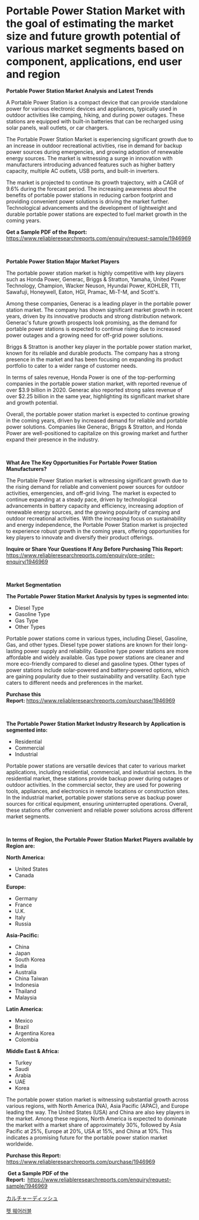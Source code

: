 <p><h1>Portable Power Station Market with the goal of estimating the market size and future growth potential of various market segments based on component, applications, end user and region</h1></p><p><strong>Portable Power Station Market Analysis and Latest Trends</strong></p>
<p><p>A Portable Power Station is a compact device that can provide standalone power for various electronic devices and appliances, typically used in outdoor activities like camping, hiking, and during power outages. These stations are equipped with built-in batteries that can be recharged using solar panels, wall outlets, or car chargers.</p><p>The Portable Power Station Market is experiencing significant growth due to an increase in outdoor recreational activities, rise in demand for backup power sources during emergencies, and growing adoption of renewable energy sources. The market is witnessing a surge in innovation with manufacturers introducing advanced features such as higher battery capacity, multiple AC outlets, USB ports, and built-in inverters.</p><p>The market is projected to continue its growth trajectory, with a CAGR of 9.6% during the forecast period. The increasing awareness about the benefits of portable power stations in reducing carbon footprint and providing convenient power solutions is driving the market further. Technological advancements and the development of lightweight and durable portable power stations are expected to fuel market growth in the coming years.</p></p>
<p><strong>Get a Sample PDF of the Report:&nbsp;</strong> <a href="https://www.reliableresearchreports.com/enquiry/request-sample/1946969">https://www.reliableresearchreports.com/enquiry/request-sample/1946969</a></p>
<p>&nbsp;</p>
<p><strong>Portable Power Station Major Market Players</strong></p>
<p><p>The portable power station market is highly competitive with key players such as Honda Power, Generac, Briggs & Stratton, Yamaha, United Power Technology, Champion, Wacker Neuson, Hyundai Power, KOHLER, TTI, Sawafuji, Honeywell, Eaton, HGI, Pramac, Mi-T-M, and Scott's.</p><p>Among these companies, Generac is a leading player in the portable power station market. The company has shown significant market growth in recent years, driven by its innovative products and strong distribution network. Generac's future growth prospects look promising, as the demand for portable power stations is expected to continue rising due to increased power outages and a growing need for off-grid power solutions.</p><p>Briggs & Stratton is another key player in the portable power station market, known for its reliable and durable products. The company has a strong presence in the market and has been focusing on expanding its product portfolio to cater to a wider range of customer needs.</p><p>In terms of sales revenue, Honda Power is one of the top-performing companies in the portable power station market, with reported revenue of over $3.9 billion in 2020. Generac also reported strong sales revenue of over $2.25 billion in the same year, highlighting its significant market share and growth potential.</p><p>Overall, the portable power station market is expected to continue growing in the coming years, driven by increased demand for reliable and portable power solutions. Companies like Generac, Briggs & Stratton, and Honda Power are well-positioned to capitalize on this growing market and further expand their presence in the industry.</p></p>
<p>&nbsp;</p>
<p><strong>What Are The Key Opportunities For Portable Power Station Manufacturers?</strong></p>
<p><p>The Portable Power Station market is witnessing significant growth due to the rising demand for reliable and convenient power sources for outdoor activities, emergencies, and off-grid living. The market is expected to continue expanding at a steady pace, driven by technological advancements in battery capacity and efficiency, increasing adoption of renewable energy sources, and the growing popularity of camping and outdoor recreational activities. With the increasing focus on sustainability and energy independence, the Portable Power Station market is projected to experience robust growth in the coming years, offering opportunities for key players to innovate and diversify their product offerings.</p></p>
<p><strong>Inquire or Share Your Questions If Any Before Purchasing This Report:</strong> <a href="https://www.reliableresearchreports.com/enquiry/pre-order-enquiry/1946969">https://www.reliableresearchreports.com/enquiry/pre-order-enquiry/1946969</a></p>
<p>&nbsp;</p>
<p><strong>Market Segmentation</strong></p>
<p><strong>The Portable Power Station Market Analysis by types is segmented into:</strong></p>
<p><ul><li>Diesel Type</li><li>Gasoline Type</li><li>Gas Type</li><li>Other Types</li></ul></p>
<p><p>Portable power stations come in various types, including Diesel, Gasoline, Gas, and other types. Diesel type power stations are known for their long-lasting power supply and reliability. Gasoline type power stations are more affordable and widely available. Gas type power stations are cleaner and more eco-friendly compared to diesel and gasoline types. Other types of power stations include solar-powered and battery-powered options, which are gaining popularity due to their sustainability and versatility. Each type caters to different needs and preferences in the market.</p></p>
<p><strong>Purchase this Report:&nbsp;</strong><a href="https://www.reliableresearchreports.com/purchase/1946969">https://www.reliableresearchreports.com/purchase/1946969</a></p>
<p>&nbsp;</p>
<p><strong>The Portable Power Station Market Industry Research by Application is segmented into:</strong></p>
<p><ul><li>Residential</li><li>Commercial</li><li>Industrial</li></ul></p>
<p><p>Portable power stations are versatile devices that cater to various market applications, including residential, commercial, and industrial sectors. In the residential market, these stations provide backup power during outages or outdoor activities. In the commercial sector, they are used for powering tools, appliances, and electronics in remote locations or construction sites. In the industrial market, portable power stations serve as backup power sources for critical equipment, ensuring uninterrupted operations. Overall, these stations offer convenient and reliable power solutions across different market segments.</p></p>
<p>&nbsp;</p>
<p><strong>In terms of Region, the Portable Power Station Market Players available by Region are:</strong></p>
<p>
    <p> <strong> North America: </strong>
        <ul>
            <li>United States</li>
            <li>Canada</li>
        </ul>
        </p> 
    <p> <strong> Europe: </strong>
        <ul>
            <li>Germany</li>
            <li>France</li>
            <li>U.K.</li>
            <li>Italy</li>
            <li>Russia</li>
        </ul>
        </p> 
    <p> <strong> Asia-Pacific: </strong>
        <ul>
            <li>China</li>
            <li>Japan</li>
            <li>South Korea</li>
            <li>India</li>
            <li>Australia</li>
            <li>China Taiwan</li>
            <li>Indonesia</li>
            <li>Thailand</li>
            <li>Malaysia</li>
        </ul>
        </p> 
    <p> <strong> Latin America: </strong>
        <ul>
            <li>Mexico</li>
            <li>Brazil</li>
            <li>Argentina Korea</li>
            <li>Colombia</li>
        </ul>
        </p> 
    <p> <strong> Middle East & Africa: </strong>
        <ul>
            <li>Turkey</li>
            <li>Saudi</li>
            <li>Arabia</li>
            <li>UAE</li>
            <li>Korea</li>
        </ul>
    </p>
    </p>
<p><p>The portable power station market is witnessing substantial growth across various regions, with North America (NA), Asia Pacific (APAC), and Europe leading the way. The United States (USA) and China are also key players in the market. Among these regions, North America is expected to dominate the market with a market share of approximately 30%, followed by Asia Pacific at 25%, Europe at 20%, USA at 15%, and China at 10%. This indicates a promising future for the portable power station market worldwide.</p></p>
<p><strong>Purchase this Report: </strong><a href="https://www.reliableresearchreports.com/purchase/1946969">https://www.reliableresearchreports.com/purchase/1946969</a></p>
<p>&nbsp;<strong>Get a Sample PDF of the Report:&nbsp;&nbsp;</strong><a href="https://www.reliableresearchreports.com/enquiry/request-sample/1946969">https://www.reliableresearchreports.com/enquiry/request-sample/1946969</a></p>
<p><strong></strong></p>
<p><p><a href="https://github.com/mreklxf44233/Market-Research-Report-List-1/blob/main/514678416148.md">カルチャーディッシュ</a></p><p><a href="https://github.com/oajzkywllm460/Market-Research-Report-List-1/blob/main/173238014969.md">펫 웨어러블</a></p></p>